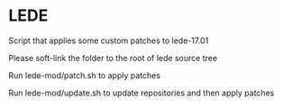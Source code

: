 # LEDE
Script that applies some custom patches to lede-17.01

Please soft-link the folder to the root of lede source tree

Run lede-mod/patch.sh to apply patches

Run lede-mod/update.sh to update repositories and then apply patches
